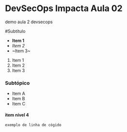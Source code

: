 # DevSecOps Impacta Aula 02

demo aula 2 devsecops

#Subtítulo

- **Item 1**
- _Item 2_
- ~Item 3~

1. Item 1
2. Item 2
3. Item 3

### Subtópico

* Item A
* Item B
* Item C

#### item nível 4
```
exemplo de linha de cógido
```
